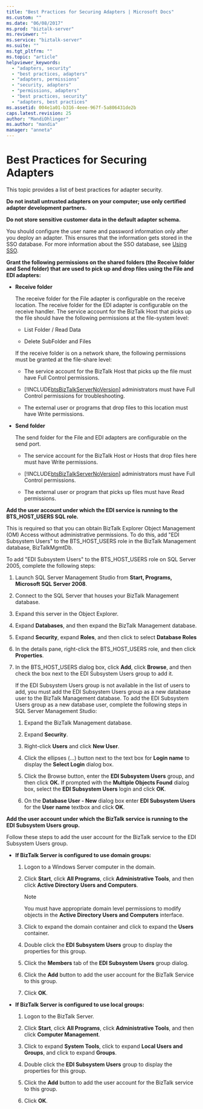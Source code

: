```yaml
---
title: "Best Practices for Securing Adapters | Microsoft Docs"
ms.custom: ""
ms.date: "06/08/2017"
ms.prod: "biztalk-server"
ms.reviewer: ""
ms.service: "biztalk-server"
ms.suite: ""
ms.tgt_pltfrm: ""
ms.topic: "article"
helpviewer_keywords: 
  - "adapters, security"
  - "best practices, adapters"
  - "adapters, permissions"
  - "security, adapters"
  - "permissions, adapters"
  - "best practices, security"
  - "adapters, best practices"
ms.assetid: 004e1a01-b316-4eee-967f-5a806431de2b
caps.latest.revision: 25
author: "MandiOhlinger"
ms.author: "mandia"
manager: "anneta"
---
```

# Best Practices for Securing Adapters
This topic provides a list of best practices for adapter security.  
  
 **Do not install untrusted adapters on your computer; use only certified adapter development partners.**  
  
 **Do not store sensitive customer data in the default adapter schema.**  
  
 You should configure the user name and password information only after you deploy an adapter. This ensures that the information gets stored in the SSO database. For more information about the SSO database, see [Using SSO](../core/using-sso.md).  
  
 **Grant the following permissions on the shared folders (the Receive folder and Send folder) that are used to pick up and drop files using the File and EDI adapters:**  
  
-   **Receive  folder**  
  
     The receive folder for the File adapter is configurable on the receive location. The receive folder for the EDI adapter is configurable on the receive handler. The service account for the BizTalk Host that picks up the file should have the following permissions at the file-system level:  
  
    -   List Folder / Read Data  
  
    -   Delete SubFolder and Files  
  
     If the receive folder is on a network share, the following permissions must be granted at the file-share level:  
  
    -   The service account for the BizTalk Host that picks up the file must have Full Control permissions.  
  
    -   [!INCLUDE[btsBizTalkServerNoVersion](../includes/btsbiztalkservernoversion-md.md)] administrators must have Full Control permissions for troubleshooting.  
  
    -   The external user or programs that drop files to this location must have Write permissions.  
  
-   **Send folder**  
  
     The send folder for the File and EDI adapters are configurable on the send port.  
  
    -   The service account for the BizTalk Host or Hosts that drop files here must have Write permissions.  
  
    -   [!INCLUDE[btsBizTalkServerNoVersion](../includes/btsbiztalkservernoversion-md.md)] administrators must have Full Control permissions.  
  
    -   The external user or program that picks up files must have Read permissions.  
  
 **Add the user account under which the EDI service is running to the BTS_HOST_USERS SQL role.**  
  
 This is required so that you can obtain BizTalk Explorer Object Management (OM) Access without administrative permissions. To do this, add "EDI Subsystem Users" to the BTS_HOST_USERS role in the BizTalk Management database, BizTalkMgmtDb.  
  
 To add "EDI Subsystem Users" to the BTS_HOST_USERS role on SQL Server 2005, complete the following steps:  
  
1.  Launch SQL Server Management Studio from **Start, Programs, Microsoft SQL Server 2008**.  
  
2.  Connect to the SQL Server that houses your BizTalk Management database.  
  
3.  Expand this server in the Object Explorer.  
  
4.  Expand **Databases**, and then expand the BizTalk Management database.  
  
5.  Expand **Security**, expand **Roles**, and then click to select **Database Roles**  
  
6.  In the details pane, right-click the BTS_HOST_USERS role, and then click **Properties**.  
  
7.  In the BTS_HOST_USERS dialog box, click **Add**, click **Browse**, and then check the box next to the EDI Subsystem Users group to add it.  
  
     If the EDI Subsystem Users group is not available in the list of users to add, you must add the EDI Subsystem Users group as a new database user to the BizTalk Management database. To add the EDI Subsystem Users group as a new database user, complete the following steps in SQL Server Management Studio:  
  
    1.  Expand the BizTalk Management database.  
  
    2.  Expand **Security**.  
  
    3.  Right-click **Users** and click **New User**.  
  
    4.  Click the ellipses (…) button next to the text box for **Login name** to display the **Select Login** dialog box.  
  
    5.  Click the Browse button, enter the **EDI Subsystem Users** group, and then click **OK.** If prompted with the **Multiple Objects Found** dialog box, select the **EDI Subsystem Users** login and click **OK**.  
  
    6.  On the **Database User - New** dialog box enter **EDI Subsystem Users** for the **User name** textbox and click **OK**.  
  
 **Add the user account under which the BizTalk service is running to the EDI Subsystem Users group.**  
  
 Follow these steps to add the user account for the BizTalk service to the EDI Subsystem Users group.  
  
-   **If BizTalk Server is configured to use domain groups:**  
  
    1.  Logon to a Windows Server computer in the domain.  
  
    2.  Click **Start**, click **All Programs**, click **Administrative Tools**, and then click **Active Directory Users and Computers**.  
  
        > [!NOTE]
        >  You must have appropriate domain level permissions to modify objects in the **Active Directory Users and Computers** interface.  
  
    3.  Click to expand the domain container and click to expand the **Users** container.  
  
    4.  Double click the **EDI Subsystem Users** group to display the properties for this group.  
  
    5.  Click the **Members** tab of the **EDI Subsystem Users** group dialog.  
  
    6.  Click the **Add** button to add the user account for the BizTalk Service to this group.  
  
    7.  Click **OK**.  
  
-   **If BizTalk Server is configured to use local groups:**  
  
    1.  Logon to the BizTalk Server.  
  
    2.  Click **Start**, click **All Programs**, click **Administrative Tools**, and then click **Computer Management**.  
  
    3.  Click to expand **System Tools**, click to expand **Local Users and Groups**, and click to expand **Groups**.  
  
    4.  Double click the **EDI Subsystem Users** group to display the properties for this group.  
  
    5.  Click the **Add** button to add the user account for the BizTalk service to this group.  
  
    6.  Click **OK**.